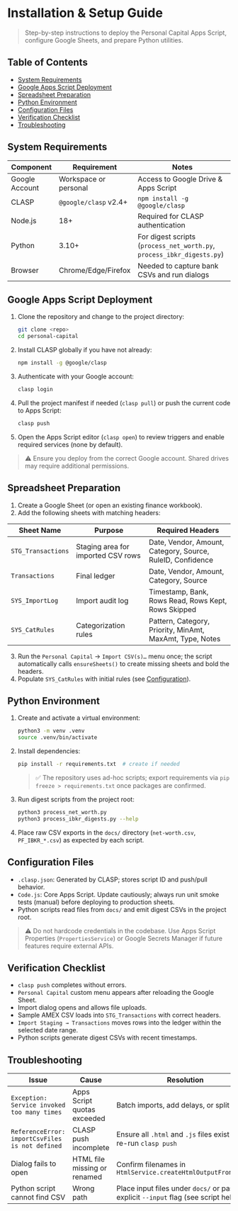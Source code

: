 # Installation & Setup Guide

> Step-by-step instructions to deploy the Personal Capital Apps Script, configure Google Sheets, and prepare Python utilities.

## Table of Contents
- [System Requirements](#system-requirements)
- [Google Apps Script Deployment](#google-apps-script-deployment)
- [Spreadsheet Preparation](#spreadsheet-preparation)
- [Python Environment](#python-environment)
- [Configuration Files](#configuration-files)
- [Verification Checklist](#verification-checklist)
- [Troubleshooting](#troubleshooting)

## System Requirements
| Component | Requirement | Notes |
| --- | --- | --- |
| Google Account | Workspace or personal | Access to Google Drive & Apps Script |
| CLASP | `@google/clasp` v2.4+ | `npm install -g @google/clasp` |
| Node.js | 18+ | Required for CLASP authentication |
| Python | 3.10+ | For digest scripts (`process_net_worth.py`, `process_ibkr_digests.py`) |
| Browser | Chrome/Edge/Firefox | Needed to capture bank CSVs and run dialogs |

## Google Apps Script Deployment
1. Clone the repository and change to the project directory:
   ```bash
   git clone <repo>
   cd personal-capital
   ```
2. Install CLASP globally if you have not already:
   ```bash
   npm install -g @google/clasp
   ```
3. Authenticate with your Google account:
   ```bash
   clasp login
   ```
4. Pull the project manifest if needed (`clasp pull`) or push the current code to Apps Script:
   ```bash
   clasp push
   ```
5. Open the Apps Script editor (`clasp open`) to review triggers and enable required services (none by default).

> ⚠️ Ensure you deploy from the correct Google account. Shared drives may require additional permissions.

## Spreadsheet Preparation
1. Create a Google Sheet (or open an existing finance workbook).
2. Add the following sheets with matching headers:

| Sheet Name | Purpose | Required Headers |
| --- | --- | --- |
| `STG_Transactions` | Staging area for imported CSV rows | Date, Vendor, Amount, Category, Source, RuleID, Confidence |
| `Transactions` | Final ledger | Date, Vendor, Amount, Category, Source |
| `SYS_ImportLog` | Import audit log | Timestamp, Bank, Rows Read, Rows Kept, Rows Skipped |
| `SYS_CatRules` | Categorization rules | Pattern, Category, Priority, MinAmt, MaxAmt, Type, Notes |

3. Run the `Personal Capital` → `Import CSV(s)…` menu once; the script automatically calls `ensureSheets()` to create missing sheets and bold the headers.
4. Populate `SYS_CatRules` with initial rules (see [Configuration](./configuration.md)).

## Python Environment
1. Create and activate a virtual environment:
   ```bash
   python3 -m venv .venv
   source .venv/bin/activate
   ```
2. Install dependencies:
   ```bash
   pip install -r requirements.txt  # create if needed
   ```
   > ✅ The repository uses ad-hoc scripts; export requirements via `pip freeze > requirements.txt` once packages are confirmed.
3. Run digest scripts from the project root:
   ```bash
   python3 process_net_worth.py
   python3 process_ibkr_digests.py --help
   ```
4. Place raw CSV exports in the `docs/` directory (`net-worth.csv`, `PF_IBKR_*.csv`) as expected by each script.

## Configuration Files
- `.clasp.json`: Generated by CLASP; stores script ID and push/pull behavior.
- `Code.js`: Core Apps Script. Update cautiously; always run unit smoke tests (manual) before deploying to production sheets.
- Python scripts read files from `docs/` and emit digest CSVs in the project root.

> ⚠️ Do not hardcode credentials in the codebase. Use Apps Script Properties (`PropertiesService`) or Google Secrets Manager if future features require external APIs.

## Verification Checklist
- `clasp push` completes without errors.
- `Personal Capital` custom menu appears after reloading the Google Sheet.
- Import dialog opens and allows file uploads.
- Sample AMEX CSV loads into `STG_Transactions` with correct headers.
- `Import Staging → Transactions` moves rows into the ledger within the selected date range.
- Python scripts generate digest CSVs with recent timestamps.

## Troubleshooting
| Issue | Cause | Resolution |
| --- | --- | --- |
| `Exception: Service invoked too many times` | Apps Script quotas exceeded | Batch imports, add delays, or split files |
| `ReferenceError: importCsvFiles is not defined` | CLASP push incomplete | Ensure all `.html` and `.js` files exist and re-run `clasp push` |
| Dialog fails to open | HTML file missing or renamed | Confirm filenames in `HtmlService.createHtmlOutputFromFile()` |
| Python script cannot find CSV | Wrong path | Place input files under `docs/` or pass explicit `--input` flag (see script help) |
